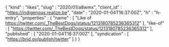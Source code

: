 {
  "kind" : "likes",
  "slug" : "2020/01/a8wmx",
  "client_id" : "https://indigenous.realize.be",
  "date" : "2020-01-04T16:37:00Z",
  "h" : "h-entry",
  "properties" : {
    "name" : [ "Like of https://twitter.com/_TheBestDogs/status/1213180785236365312" ],
    "like-of" : [ "https://twitter.com/_TheBestDogs/status/1213180785236365312" ],
    "published" : [ "2020-01-04T16:37:00Z" ],
    "syndication" : [ "https://brid.gy/publish/twitter" ]
  }
}
